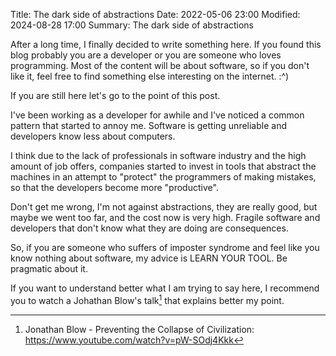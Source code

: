 Title: The dark side of abstractions
Date: 2022-05-06 23:00
Modified: 2024-08-28 17:00
Summary: The dark side of abstractions

After a long time, I finally decided to write something here. If you found this
blog probably you are a developer or you are someone who loves programming.
Most of the content will be about software, so if you don't like it, feel free
to find something else interesting on the internet. :^)

If you are still here let's go to the point of this post.

I've been working as a developer for awhile and I've noticed a common pattern
that started to annoy me. Software is getting unreliable and developers know
less about computers.

I think due to the lack of professionals in software industry and the high
amount of job offers, companies started to invest in tools that abstract the
machines in an attempt to "protect" the programmers of making mistakes, so that
the developers become more "productive".

Don't get me wrong, I'm not against abstractions, they are really good, but
maybe we went too far, and the cost now is very high. Fragile software and
developers that don't know what they are doing are consequences.

So, if you are someone who suffers of imposter syndrome and feel like you know
nothing about software, my advice is LEARN YOUR TOOL. Be pragmatic about it.

If you want to understand better what I am trying to say here, I recommend you
to watch a Johathan Blow's talk[^1] that explains better my point.

[^1]: Jonathan Blow - Preventing the Collapse of Civilization: https://www.youtube.com/watch?v=pW-SOdj4Kkk

